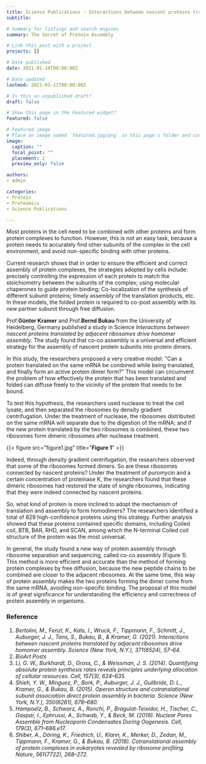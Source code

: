 ```yaml
---
title: Science Publications - Interactions between nascent proteins translated by adjacent ribosomes drive homomer assembly
subtitle: 

# Summary for listings and search engines
summary: The Secret of Protein Assembly

# Link this post with a project
projects: []

# Date published
date: 2021-01-10T00:00:00Z

# Date updated
lastmod: 2021-01-11T00:00:00Z

# Is this an unpublished draft?
draft: false

# Show this page in the Featured widget?
featured: false

# Featured image
# Place an image named `featured.jpg/png` in this page's folder and customize its options here.
image:
  caption: ""
  focal_point: ""
  placement: 2
  preview_only: false

authors:
- admin

categories:
- Protein
- Proteomics
- Science Publications

---
```



Most proteins in the cell need to be combined with other proteins and form protein complexes to function. However, this is not an easy task, because a protein needs to accurately find other subunits of the complex in the cell environment, and avoid non-specific binding with other proteins.

Current research shows that in order to ensure the efficient and correct assembly of protein complexes, the strategies adopted by cells include: precisely controlling the expression of each protein to match the stoichiometry between the subunits of the complex; using molecular chaperones to guide protein binding; Co-localization of the synthesis of different subunit proteins; timely assembly of the translation products, etc. In these models, the folded protein is required to co-post assembly with its new partner subunit through free diffusion.

Prof.**Günter Kramer** and Prof.**Bernd Bukau** from the University of Heidelberg, Germany published a study in Science _Interactions between nascent proteins translated by adjacent ribosomes drive homomer assembly_. The study found that co-co assembly is a universal and efficient strategy for the assembly of nascent protein subunits into protein dimers.

In this study, the researchers proposed a very creative model: "Can a protein translated on the same mRNA be combined while being translated, and finally form an active protein dimer form?" This model can circumvent the problem of how effectively the protein that has been translated and folded can diffuse freely to the vicinity of the protein that needs to be bound.

To test this hypothesis, the researchers used nuclease to treat the cell lysate, and then separated the ribosomes by density gradient centrifugation. Under the treatment of nuclease, the ribosomes distributed on the same mRNA will separate due to the digestion of the mRNA; and if the new protein translated by the two ribosomes is combined, these two ribosomes form dimeric ribosomes after nuclease treatment.

{{< figure src="figure1.jpg" title="**Figure 1**" >}}

Indeed, through density gradient centrifugation, the researchers observed that some of the ribosomes formed dimers. So are these ribosomes connected by nascent proteins? Under the treatment of puromycin and a certain concentration of proteinase K, the researchers found that these dimeric ribosomes had restored the state of single ribosomes, indicating that they were indeed connected by nascent proteins.

So, what kind of protein is more inclined to adopt the mechanism of translation and assembly to form homodimers? The researchers identified a total of 829 high-confidence proteins using this strategy. Further analysis showed that these proteins contained specific domains, including Coiled coil, BTB, BAR, RHD, and SCAN, among which the N-terminal Coiled coil structure of the protein was the most universal.

In general, the study found a new way of protein assembly through ribosome separation and sequencing, called co-co assembly (Figure 1). This method is more efficient and accurate than the method of forming protein complexes by free diffusion, because the new peptide chains to be combined are closer to the adjacent ribosomes. At the same time, this way of protein assembly makes the two proteins forming the dimer come from the same mRNA, avoiding non-specific binding. The proposal of this model is of great significance for understanding the efficiency and correctness of protein assembly in organisms.

  
### Reference

1.	_Bertolini, M., Fenzl, K., Kats, I., Wruck, F., Tippmann, F., Schmitt, J., Auburger, J. J., Tans, S., Bukau, B., & Kramer, G. (2021). Interactions between nascent proteins translated by adjacent ribosomes drive homomer assembly. Science (New York, N.Y.), 371(6524), 57–64._
2.	_BioArt Posts_
3. _Li, G. W., Burkhardt, D., Gross, C., & Weissman, J. S. (2014). Quantifying absolute protein synthesis rates reveals principles underlying allocation of cellular resources. Cell, 157(3), 624–635._
4. _Shieh, Y. W., Minguez, P., Bork, P., Auburger, J. J., Guilbride, D. L., Kramer, G., & Bukau, B. (2015). Operon structure and cotranslational subunit association direct protein assembly in bacteria. Science (New York, N.Y.), 350(6261), 678–680._
5. _Hampoelz, B., Schwarz, A., Ronchi, P., Bragulat-Teixidor, H., Tischer, C., Gaspar, I., Ephrussi, A., Schwab, Y., & Beck, M. (2019). Nuclear Pores Assemble from Nucleoporin Condensates During Oogenesis. Cell, 179(3), 671–686.e17._
6. _Shiber, A., Döring, K., Friedrich, U., Klann, K., Merker, D., Zedan, M., Tippmann, F., Kramer, G., & Bukau, B. (2018). Cotranslational assembly of protein complexes in eukaryotes revealed by ribosome profiling. Nature, 561(7722), 268–272._


